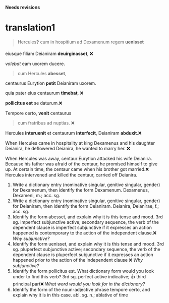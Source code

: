 **Needs revisions**

# translation1 

> Hercules❓ cum in hospitium ad Dexamenum regem **uenisset** 

eiusque filiam Deianiram **deuirginasset**, ❌

*volebat* eam uxorem ducere. 


> cum Hercules **abesset**,

centaurus Eurytion **petit** Deianiram uxorem. 


quia pater eius centaurum **timebat**, ❌

**pollicitus est** se daturum.❌


Tempore certo, **venit** centaurus 

> cum fratribus ad nuptias. ❌


Hercules **interuenit** et centaurum **interfecit**, Deianiram **abduxit**.❌



When Hercules came in hospitality at king Dexamenus and his daughter Deianira, he deflowered Deianira, he wanted to marry her. ❌



When Hercules was away, centaur Eurytion attacked his wife Deianira. Because his father was afraid of the centaur, he promised himself to give up. At certain time, the centaur came when his brother got married.❌ 
Hercules intervened and killed the centaur, carried off Deianira.

1. Write a dictionary entry (nominative singular, genitive singular, gender) for Dexamenum, then identify the form Dexamenum.
Dexamenus, Dexameni, m.; acc. sg.
2. Write a dictionary entry (nominative singular, genitive singular, gender) for Deianiram, then identify the form Deianiram.
Deianira, Deianirae, f.; acc. sg.
3. Identify the form abesset, and explain why it is this tense and mood.
3rd sg. imperfect subjunctive active; secondary sequence, the verb of the dependent clause is imperfect subjunctive if it expresses an action happened is contemporary to the action of the independent clause.❌ *Why subjunctive?*
4. Identify the form uenisset, and explain why it is this tense and mood.
3rd sg. pluperfect subjunctive active; secondary sequence, the verb of the dependent clause is pluperfect subjunctive if it expresses an action happened prior to the action of the independent clause ❌ *Why subjunctive?*
5. Identify the form pollicitus est. What dictionary form would you look under to find this verb?
3rd sg. perfect active indicative; 👍
third principal part❌ *What word would you look for in the dictionary?*
6. Identify the form of the noun-adjective phrase tempore certo, and explain why it is in this case.
abl. sg. n.; ablative of time

